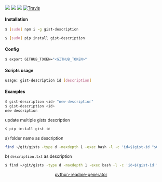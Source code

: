 <!--
https://pypi.org/project/readme-generator/
https://pypi.org/project/python-readme-generator/
-->

[![](https://img.shields.io/badge/OS-Unix-blue.svg?longCache=True)]()
[![](https://img.shields.io/pypi/v/gist-description.svg?maxAge=3600)](https://pypi.org/project/gist-description/)
[![](https://img.shields.io/npm/v/gist-description.svg?maxAge=3600)](https://www.npmjs.com/package/gist-description)
[![Travis](https://api.travis-ci.org/looking-for-a-job/gist-description.svg?branch=master)](https://travis-ci.org/looking-for-a-job/gist-description/)

#### Installation
```bash
$ [sudo] npm i -g gist-description
```
```bash
$ [sudo] pip install gist-description
```

#### Config
```bash
$ export GITHUB_TOKEN="<GITHUB_TOKEN>"
```

#### Scripts usage
```bash
usage: gist-description id [description]
```

#### Examples
```bash
$ gist-description <id> "new description"
$ gist-description <id>
new description
```

update multiple gists description
```bash
$ pip install gist-id
```

a) folder name as description
```bash
find ~/git/gists -type d -maxdepth 1 -exec bash -l -c 'id=$(gist-id "$0"); desc="$(basename "$0")"; [[ -n $id ]] && gist-description $id $desc' {} \;
```

b) `description.txt` as description
```bash
$ find ~/git/gists -type d -maxdepth 1 -exec bash -l -c 'id=$(gist-id "$0"); desc="$(cat description.txt 2> /dev/null)"; [[ -n $id ]] && [[ -n $desc ]] && gist-description $id $desc' {} \;
```

<p align="center">
    <a href="https://pypi.org/project/python-readme-generator/">python-readme-generator</a>
</p>